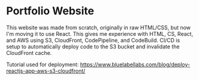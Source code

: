 # Portfolio Website

This website was made from scratch, originally in raw HTML/CSS, but now I'm moving it to use React. This gives me experience with HTML, CS, React, and AWS using S3, CloudFront, CodePipeline, and CodeBuild. CI/CD is setup to automatically deploy code to the S3 bucket and invalidate the CloudFront cache.

Tutorial used for deployment: https://www.bluelabellabs.com/blog/deploy-reactjs-app-aws-s3-cloudfront/